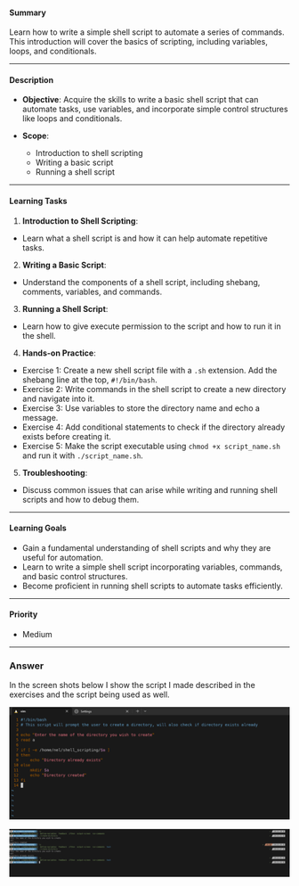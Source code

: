 #### Summary

Learn how to write a simple shell script to automate a series of commands. This introduction will cover the basics of scripting, including variables, loops, and conditionals.

---

#### Description

- **Objective**: Acquire the skills to write a basic shell script that can automate tasks, use variables, and incorporate simple control structures like loops and conditionals.
  
- **Scope**: 
  - Introduction to shell scripting
  - Writing a basic script
  - Running a shell script
  
---

#### Learning Tasks

1. **Introduction to Shell Scripting**: 
  - Learn what a shell script is and how it can help automate repetitive tasks.
  
2. **Writing a Basic Script**: 
  - Understand the components of a shell script, including shebang, comments, variables, and commands.
  
3. **Running a Shell Script**: 
  - Learn how to give execute permission to the script and how to run it in the shell.
  
4. **Hands-on Practice**: 
  - Exercise 1: Create a new shell script file with a `.sh` extension. Add the shebang line at the top, `#!/bin/bash`.
  - Exercise 2: Write commands in the shell script to create a new directory and navigate into it.
  - Exercise 3: Use variables to store the directory name and echo a message.
  - Exercise 4: Add conditional statements to check if the directory already exists before creating it.
  - Exercise 5: Make the script executable using `chmod +x script_name.sh` and run it with `./script_name.sh`.
  
5. **Troubleshooting**: 
  - Discuss common issues that can arise while writing and running shell scripts and how to debug them.

---

#### Learning Goals

- Gain a fundamental understanding of shell scripts and why they are useful for automation.
- Learn to write a simple shell script incorporating variables, commands, and basic control structures.
- Become proficient in running shell scripts to automate tasks efficiently.

---

#### Priority

- Medium

***
### Answer

In the screen shots below I show the script I made described in the exercises and the script being used as well.



![Image](../images/shell-script.PNG)




![Image](../images/shell-script2.PNG)

